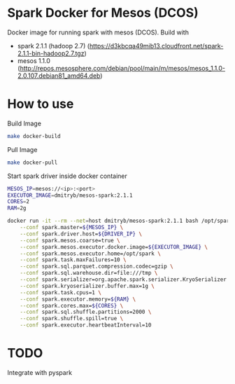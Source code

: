 # Spark Docker for Mesos (DCOS)

Docker image for running spark with mesos (DCOS).
Build with 

* spark 2.1.1 (hadoop 2.7) (https://d3kbcqa49mib13.cloudfront.net/spark-2.1.1-bin-hadoop2.7.tgz)
* mesos 1.1.0 (http://repos.mesosphere.com/debian/pool/main/m/mesos/mesos_1.1.0-2.0.107.debian81_amd64.deb)

# How to use

Build Image

```bash
make docker-build
```

Pull Image

```bash
make docker-pull
```

Start spark driver inside docker container

```bash
MESOS_IP=mesos://<ip>:<port>
EXECUTOR_IMAGE=dmitryb/mesos-spark:2.1.1
CORES=2
RAM=2g

docker run -it --rm --net=host dmitryb/mesos-spark:2.1.1 bash /opt/spark/bin/spark-shell \
    --conf spark.master=${MESOS_IP} \
    --conf spark.driver.host=${DRIVER_IP} \
    --conf spark.mesos.coarse=true \
    --conf spark.mesos.executor.docker.image=${EXECUTOR_IMAGE} \
    --conf spark.mesos.executor.home=/opt/spark \
    --conf spark.task.maxFailures=10 \
    --conf spark.sql.parquet.compression.codec=gzip \
    --conf spark.sql.warehouse.dir=file:///tmp \
    --conf spark.serializer=org.apache.spark.serializer.KryoSerializer \
    --conf spark.kryoserializer.buffer.max=1g \
    --conf spark.task.cpus=1 \
    --conf spark.executor.memory=${RAM} \
    --conf spark.cores.max=${CORES} \
    --conf spark.sql.shuffle.partitions=2000 \
    --conf spark.shuffle.spill=true \
    --conf spark.executor.heartbeatInterval=10
```

# TODO

Integrate with pyspark
